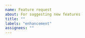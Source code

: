 ```yaml
---
name: Feature request
about: For suggesting new features
title: ""
labels: "enhancement"
assignees: ""
---
```

